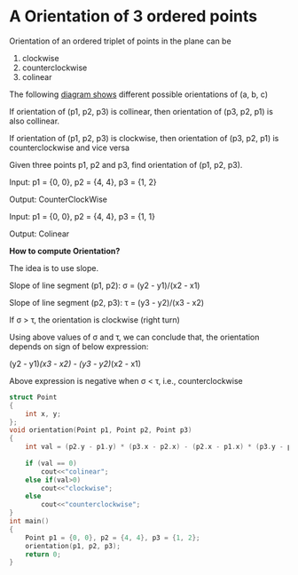 # A Orientation of 3 ordered points

Orientation of an ordered triplet of points in the plane can be

1) clockwise
2) counterclockwise
3) colinear

The following [diagram shows](https://github.com/Khaled-Mahmmoud/MyCompetitiveProgramming/blob/master/img/Geometry/orientations.png) different possible orientations of (a, b, c)

If orientation of (p1, p2, p3) is collinear, then orientation of (p3, p2, p1) is also collinear.
    
If orientation of (p1, p2, p3) is clockwise, then orientation of (p3, p2, p1) is counterclockwise and vice versa 

Given three points p1, p2 and p3, find orientation of (p1, p2, p3).

Input:   p1 = {0, 0}, p2 = {4, 4}, p3 = {1, 2}

Output:  CounterClockWise

Input:   p1 = {0, 0}, p2 = {4, 4}, p3 = {1, 1}

Output:  Colinear

**How to compute Orientation?**

The idea is to use slope.  

Slope of line segment (p1, p2): σ = (y2 - y1)/(x2 - x1)
    
Slope of line segment (p2, p3): τ = (y3 - y2)/(x3 - x2)

If  σ > τ, the orientation is clockwise (right turn)

Using above values of σ and τ, we can conclude that, 
the orientation depends on sign of below expression: 

(y2 - y1)*(x3 - x2) - (y3 - y2)*(x2 - x1)

Above expression is negative when σ < τ, i.e.,  counterclockwise

```cpp
struct Point 
{ 
    int x, y; 
}; 
void orientation(Point p1, Point p2, Point p3) 
{ 
    int val = (p2.y - p1.y) * (p3.x - p2.x) - (p2.x - p1.x) * (p3.y - p2.y); 
  
    if (val == 0)
        cout<<"colinear";
    else if(val>0)
        cout<<"clockwise";
    else 
        cout<<"counterclockwise";
} 
int main() 
{ 
    Point p1 = {0, 0}, p2 = {4, 4}, p3 = {1, 2}; 
    orientation(p1, p2, p3); 
    return 0; 
} 
```
